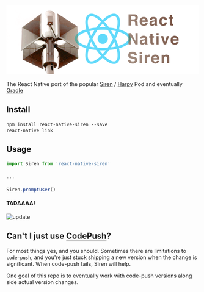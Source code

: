 ![React Native Siren](https://raw.githubusercontent.com/GantMan/react-native-siren/master/_art/siren-horizontal.png)

The React Native port of the popular [Siren](https://github.com/ArtSabintsev/Siren) / [Harpy](https://github.com/ArtSabintsev/Harpy) Pod and eventually [Gradle](https://github.com/eggheadgames/Siren)

## Install
```
npm install react-native-siren --save
react-native link
```

## Usage
```javascript
import Siren from 'react-native-siren'

...

Siren.promptUser()
```
#### TADAAAA!
![update](http://i.imgur.com/PKreDAS.png)

## Can't I just use [CodePush](https://github.com/Microsoft/code-push)?
For most things yes, and you should.  Sometimes there are limitations to `code-push`, and you're just stuck shipping a new version when the change is significant.  When code-push fails, Siren will help.

One goal of this repo is to eventually work with code-push versions along side actual version changes.
